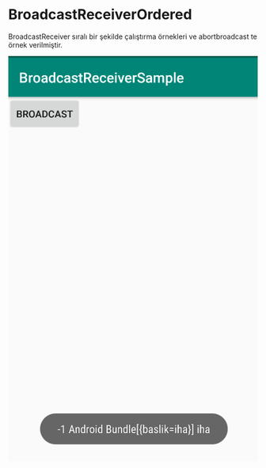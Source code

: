 # BroadcastReceiverOrdered

BroadcastReceiver sıralı bir şekilde çalıştırma örnekleri ve abortbroadcast te örnek verilmiştir.

![alt text](https://github.com/ihaydinn/BroadcastReceiverOrdered/blob/master/orderbroadcast.png)
